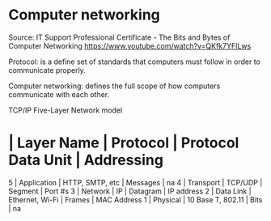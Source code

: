 # Computer networking

Source: IT Support Professional Certificate - The Bits and Bytes of Computer Networking https://www.youtube.com/watch?v=QKfk7YFILws

Protocol: is a define set of standards that computers must follow in order to communicate properly.

Computer networking: defines the full scope of how computers communicate with each other.

TCP/IP Five-Layer Network model
# | Layer Name | Protocol | Protocol Data Unit | Addressing
5 | Application | HTTP, SMTP, etc | Messages | na
4 | Transport | TCP/UDP | Segment | Port #s
3 | Network | IP | Datagram | IP address
2 | Data Link | Ethernet, Wi-Fi | Frames | MAC Address
1 | Physical | 10 Base T, 802.11 | Bits | na
